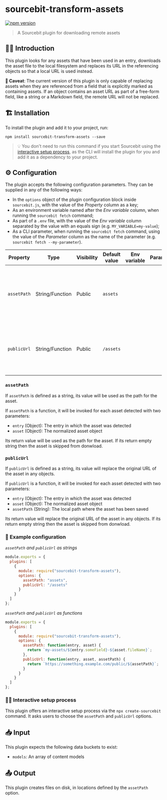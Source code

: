 # sourcebit-transform-assets

[![npm version](https://badge.fury.io/js/sourcebit-transform-assets.svg)](https://badge.fury.io/js/sourcebit-transform-assets)

> A Sourcebit plugin for downloading remote assets

## 👩‍🏫 Introduction

This plugin looks for any assets that have been used in an entry, downloads the asset file to the local filesystem and replaces its URL in the referencing objects so that a local URL is used instead.

**🚨 Caveat**: The current version of this plugin is only capable of replacing assets when they are referenced from a field that is explicitly marked as containing assets. If an object contains an asset URL as part of a free-form field, like a string or a Markdown field, the remote URL will not be replaced.

## 🏗 Installation

To install the plugin and add it to your project, run:

```
npm install sourcebit-transform-assets --save
```

> 💡 You don't need to run this command if you start Sourcebit using the [interactive setup process](#%EF%B8%8F-interactive-setup-process), as the CLI will install the plugin for you and add it as a dependency to your project.

## ⚙️ Configuration

The plugin accepts the following configuration parameters. They can be supplied in any of the following ways:

- In the `options` object of the plugin configuration block inside `sourcebit.js`, with the value of the _Property_ column as a key;
- As an environment variable named after the _Env variable_ column, when running the `sourcebit fetch` command;
- As part of a `.env` file, with the value of the _Env variable_ column separated by the value with an equals sign (e.g. `MY_VARIABLE=my-value`);
- As a CLI parameter, when running the `sourcebit fetch` command, using the value of the _Parameter_ column as the name of the parameter (e.g. `sourcebit fetch --my-parameter`).

| Property    | Type            | Visibility | Default value | Env variable | Parameter | Description                                                                                       |
| ----------- | --------------- | ---------- | ------------- | ------------ | --------- | ------------------------------------------------------------------------------------------------- |
| `assetPath` | String/Function | Public     | `assets`      |              |           | A function that determines the full path for each asset detected (see [`assetPath`](#assetpath)). |
| `publicUrl` | String/Function | Public     | `/assets`     |              |           | A function that determines the public URL for each asset (see [`publicUrl`](#publicUrl)).         |

### `assetPath`

If `assetPath` is defined as a string, its value will be used as the path for the asset.

If `assetPath` is a function, it will be invoked for each asset detected with two parameters:

- `entry` (Object): The entry in which the asset was detected
- `asset` (Object): The normalized asset object

Its return value will be used as the path for the asset. If its return empty string then the asset is skipped from donwload.

### `publicUrl`

If `publicUrl` is defined as a string, its value will replace the original URL of the asset in any objects.

If `publicUrl` is a function, it will be invoked for each asset detected with two parameters:

- `entry` (Object): The entry in which the asset was detected
- `asset` (Object): The normalized asset object
- `assetPath` (String): The local path where the asset has been saved

Its return value will replace the original URL of the asset in any objects. If its return empty string then the asset is skipped from donwload.

### 👀 Example configuration

_`assetPath` and `publicUrl` as strings_

```js
module.exports = {
  plugins: [
    {
      module: require("sourcebit-transform-assets"),
      options: {
        assetPath: "assets",
        publicUrl: "/assets"
      }
    }
  ]
};
```

_`assetPath` and `publicUrl` as functions_

```js
module.exports = {
  plugins: [
    {
      module: require("sourcebit-transform-assets"),
      options: {
        assetPath: function(entry, asset) {
          return `my-assets/${entry.someField}-${asset.fileName}`;
        },
        publicUrl: function(entry, asset, assetPath) {
          return `https://something.example.com/public/${assetPath}`;
        }
      }
    }
  ]
};
```

### 🧞‍♂️ Interactive setup process

This plugin offers an interactive setup process via the `npx create-sourcebit` command. It asks users to choose the `assetPath` and `publicUrl` options.

## 📥 Input

This plugin expects the following data buckets to exist:

- `models`: An array of content models

## 📤 Output

This plugin creates files on disk, in locations defined by the `assetPath` option.
